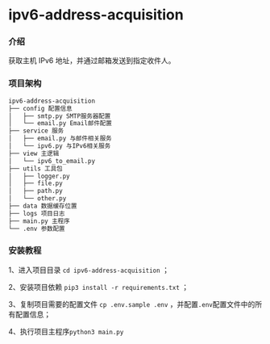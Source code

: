 # ipv6-address-acquisition



### 介绍

获取主机 IPv6 地址，并通过邮箱发送到指定收件人。



### 项目架构

```txt
ipv6-address-acquisition
├── config 配置信息
│   ├── smtp.py SMTP服务器配置
│   └── email.py Email邮件配置
├── service 服务
│   ├── email.py 与邮件相关服务
│   └── ipv6.py 与IPv6相关服务
├── view 主逻辑
│   └── ipv6_to_email.py 
├── utils 工具包
│   ├── logger.py
│   ├── file.py
│   ├── path.py
│   └── other.py
├── data 数据缓存位置
├── logs 项目日志
├── main.py 主程序
└── .env 参数配置
```



### 安装教程

1、进入项目目录 `cd ipv6-address-acquisition` ；

2、安装项目依赖 `pip3 install -r requirements.txt` ；

3、复制项目需要的配置文件 `cp .env.sample .env` ，并配置`.env`配置文件中的所有配置信息；

4、执行项目主程序`python3 main.py`

